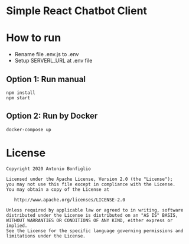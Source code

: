 # Simple React Chatbot Client


# How to run
- Rename file .env.js to .env
- Setup SERVERL_URL at .env file
## Option 1: Run manual

```
npm install
npm start
```
## Option 2: Run by Docker
```
docker-compose up
```


# License

```
Copyright 2020 Antonio Bonfiglio

Licensed under the Apache License, Version 2.0 (the "License");
you may not use this file except in compliance with the License.
You may obtain a copy of the License at

   http://www.apache.org/licenses/LICENSE-2.0

Unless required by applicable law or agreed to in writing, software
distributed under the License is distributed on an "AS IS" BASIS,
WITHOUT WARRANTIES OR CONDITIONS OF ANY KIND, either express or implied.
See the License for the specific language governing permissions and
limitations under the License.
```
